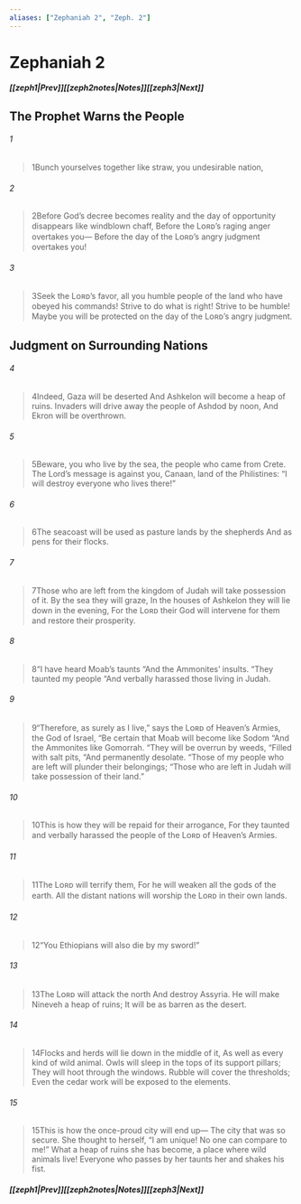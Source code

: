 ```yaml
---
aliases: ["Zephaniah 2", "Zeph. 2"]
---
```

# Zephaniah 2
##### <span class=arrow-left></span>[[zeph1|Prev]]<span class=navigation-separator></span>[[zeph2notes|Notes]]<span class=navigation-separator></span>[[zeph3|Next]]<span class=arrow-right></span>
## The Prophet Warns the People
###### 1
><span class=verse-first-poetry>1</span>Bunch yourselves together like straw, you undesirable nation,
###### 2
><span class=verse-body-poetry>2</span>Before God’s decree becomes reality and the day of opportunity disappears like windblown chaff,
>Before the Lᴏʀᴅ’s raging anger overtakes you—
>Before the day of the Lᴏʀᴅ’s angry judgment overtakes you!
###### 3
><span class=verse-body-poetry>3</span>Seek the Lᴏʀᴅ’s favor, all you humble people of the land who have obeyed his commands!
>Strive to do what is right! Strive to be humble!
>Maybe you will be protected on the day of the Lᴏʀᴅ’s angry judgment.
## Judgment on Surrounding Nations
###### 4
><span class=verse-first-poetry>4</span>Indeed, Gaza will be deserted
>And Ashkelon will become a heap of ruins.
>Invaders will drive away the people of Ashdod by noon,
>And Ekron will be overthrown.
###### 5
><span class=verse-body-poetry>5</span>Beware, you who live by the sea, the people who came from Crete.
>The Lord’s message is against you, Canaan, land of the Philistines:
><span class=poetry-quote-double>“</span>I will destroy everyone who lives there!”
###### 6
><span class=verse-body-poetry>6</span>The seacoast will be used as pasture lands by the shepherds
>And as pens for their flocks.
###### 7
><span class=verse-body-poetry>7</span>Those who are left from the kingdom of Judah will take possession of it.
>By the sea they will graze,
>In the houses of Ashkelon they will lie down in the evening,
>For the Lᴏʀᴅ their God will intervene for them and restore their prosperity.
<div class=paragraph-break></div>

###### 8
><span class=verse-first-poetry>8</span><span class=poetry-quote-double>“</span>I have heard Moab’s taunts
><span class=poetry-quote-double>“</span>And the Ammonites’ insults.
><span class=poetry-quote-double>“</span>They taunted my people
><span class=poetry-quote-double>“</span>And verbally harassed those living in Judah.
###### 9
><span class=verse-body-poetry>9</span><span class=poetry-quote-double>“</span>Therefore, as surely as I live,” says the Lᴏʀᴅ of Heaven’s Armies, the God of Israel,
><span class=poetry-quote-double>“</span>Be certain that Moab will become like Sodom
><span class=poetry-quote-double>“</span>And the Ammonites like Gomorrah.
><span class=poetry-quote-double>“</span>They will be overrun by weeds,
><span class=poetry-quote-double>“</span>Filled with salt pits,
><span class=poetry-quote-double>“</span>And permanently desolate.
><span class=poetry-quote-double>“</span>Those of my people who are left will plunder their belongings;
><span class=poetry-quote-double>“</span>Those who are left in Judah will take possession of their land.”
###### 10
><span class=verse-body-poetry>10</span>This is how they will be repaid for their arrogance,
>For they taunted and verbally harassed the people of the Lᴏʀᴅ of Heaven’s Armies.
###### 11
><span class=verse-body-poetry>11</span>The Lᴏʀᴅ will terrify them,
>For he will weaken all the gods of the earth.
>All the distant nations will worship the Lᴏʀᴅ in their own lands.
<div class=paragraph-break></div>

###### 12
><span class=verse-first-poetry>12</span><span class=poetry-quote-double>“</span>You Ethiopians will also die by my sword!”
###### 13
><span class=verse-body-poetry>13</span>The Lᴏʀᴅ will attack the north
>And destroy Assyria.
>He will make Nineveh a heap of ruins;
>It will be as barren as the desert.
###### 14
><span class=verse-body-poetry>14</span>Flocks and herds will lie down in the middle of it,
>As well as every kind of wild animal.
>Owls will sleep in the tops of its support pillars;
>They will hoot through the windows.
>Rubble will cover the thresholds;
>Even the cedar work will be exposed to the elements.
###### 15
><span class=verse-body-poetry>15</span>This is how the once-proud city will end up—
>The city that was so secure.
>She thought to herself, “I am unique! No one can compare to me!”
>What a heap of ruins she has become, a place where wild animals live!
>Everyone who passes by her taunts her and shakes his fist.
##### <span class=arrow-left></span>[[zeph1|Prev]]<span class=navigation-separator></span>[[zeph2notes|Notes]]<span class=navigation-separator></span>[[zeph3|Next]]<span class=arrow-right></span>